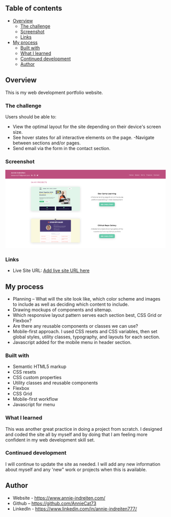 ## Table of contents

- [Overview](#overview)
  - [The challenge](#the-challenge)
  - [Screenshot](#screenshot)
  - [Links](#links)
- [My process](#my-process)
  - [Built with](#built-with)
  - [What I learned](#what-i-learned)
  - [Continued development](#continued-development)
  - [Author](#author)

## Overview

This is my web development portfolio website.
### The challenge

Users should be able to:

- View the optimal layout for the site depending on their device's screen size.
- See hover states for all interactive elements on the page.
-Navigate between sections and/or pages.
- Send email via the form in the contact section.

### Screenshot


![](./images/github-screenshot.png)
### Links

- Live Site URL: [Add live site URL here](https://your-live-site-url.com)

## My process

- Planning – What will the site look like, which color scheme and images to include as well as deciding which content to include.
- Drawing mockups of components and sitemap.
- Which responsive layout pattern serves each section best, CSS Grid or Flexbox?
- Are there any reusable components or classes we can use?
- Mobile-first approach. I used CSS resets and CSS variables, then set global styles, utility classes, typography, and layouts for each section.
- Javascript added for the mobile menu in header section.

### Built with

- Semantic HTML5 markup
- CSS resets
- CSS custom properties
- Utility classes and reusable components
- Flexbox
- CSS Grid
- Mobile-first workflow
- Javascript for menu

### What I learned

This was another great practice in doing a project from scratch. I designed and coded the site all by myself and by doing that I am feeling more confident in my web development skill set.

### Continued development

I will continue to update the site as needed. I will add any new information about myself and any 'new" work or projects when this is available.

## Author

- Website - https://www.annie-indreiten.com/
- Github – https://github.com/AnnieCat73
- LinkedIn - https://www.linkedin.com/in/annie-indreiten777/






